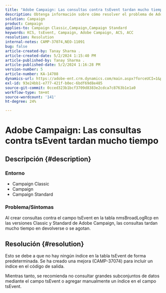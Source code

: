 ```yaml
---
title: "Adobe Campaign: Las consultas contra tsEvent tardan mucho tiempo"
description: Obtenga información sobre cómo resolver el problema de Adobe Campaign Classic, donde las consultas tardan mucho tiempo en regresar o se agotan.
solution: Campaign
product: Campaign
applies-to: Campaign Classic,Campaign,Campaign Standard
keywords: KCS, tsEvent, Campaign, Adobe Campaign, ACS, ACC
resolution: Resolution
internal-notes: CAMP-37074,NEO-11091
bug: false
article-created-by: Tanay Sharma .
article-created-date: 5/2/2024 1:15:40 PM
article-published-by: Tanay Sharma .
article-published-date: 5/2/2024 1:16:28 PM
version-number: 5
article-number: KA-14708
dynamics-url: https://adobe-ent.crm.dynamics.com/main.aspx?forceUCI=1&pagetype=entityrecord&etn=knowledgearticle&id=5670f511-8608-ef11-9f8a-6045bd026dc7
exl-id: 93e24bb1-e777-421f-b0ec-6bdf69d8e485
source-git-commit: 0cced323b1bcf3709d8383e2cdca7c8763b1e1a0
workflow-type: tm+mt
source-wordcount: '141'
ht-degree: 24%

---
```


# Adobe Campaign: Las consultas contra tsEvent tardan mucho tiempo

## Descripción {#description}


### Entorno

- Campaign Classic
- Campaign
- Campaign Standard




### Problema/Síntomas

Al crear consultas contra el campo tsEvent en la tabla nmsBroadLogRcp en las versiones Classic y Standard de Adobe Campaign, las consultas tardan mucho tiempo en devolverse o se agotan.


## Resolución {#resolution}


Esto se debe a que no hay ningún índice en la tabla tsEvent de forma predeterminada. Se ha creado una mejora (CAMP-37074) para incluir un índice en el código de salida.

Mientras tanto, se recomienda no consultar grandes subconjuntos de datos mediante el campo tsEvent o agregar manualmente un índice en el campo tsEvent.
